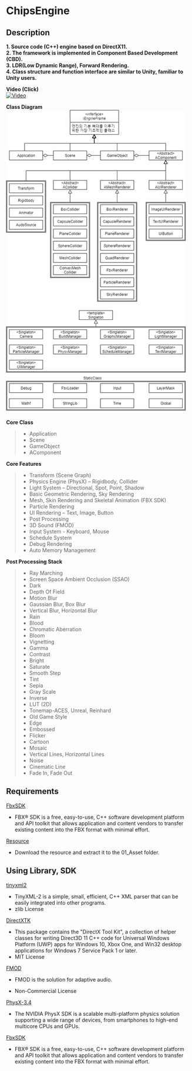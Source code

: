# __ChipsEngine__  
## __Description__    
__1. Source code (C++) engine based on DirectX11.__  
__2. The framework is implemented in Component Based Development (CBD).__  
__3. LDR(Low Dynamic Range), Forward Rendering.__  
__4. Class structure and function interface are similar to Unity, familiar to Unity users.__  

__Video (Click)__  
[![Video](https://img.youtube.com/vi/Y8z6awMjyoc/0.jpg)](https://www.youtube.com/watch?v=Y8z6awMjyoc) 

__Class Diagram__  
![classdiagram](/DescriptionImage/classDiagram.png)  

__Core Class__
> - Application
> - Scene
> - GameObject
> - AComponent  
 
 __Core Features__
> - Transform (Scene Graph)
> - Physics Engine (PhysX) – Rigidbody, Collider
> - Light System – Directional, Spot, Point, Shadow
> - Basic Geometric Rendering, Sky Rendering
> - Mesh, Skin Rendering and Skeletal Animation (FBX SDK)
> - Particle Rendering
> - UI Rendering – Text, Image, Button
> - Post Processing
> - 3D Sound (FMOD)
> - Input System - Keyboard, Mouse
> - Schedule System
> - Debug Rendering
> - Auto Memory Management  
 
__Post Processing Stack__  
> - Ray Marching
> - Screen Space Ambient Occlusion (SSAO)
> - Dark
> - Depth Of Field
> - Motion Blur
> - Gaussian Blur, Box Blur
> - Vertical Blur, Horizontal Blur
> - Rain
> - Blood
> - Chromatic Aberration
> - Bloom
> - Vignetting
> - Gamma
> - Contrast
> - Bright
> - Saturate
> - Smooth Step
> - Tint
> - Sepia
> - Gray Scale
> - Inverse
> - LUT (2D)
> - Tonemap-ACES, Unreal, Reinhard
> - Old Game Style
> - Edge
> - Embossed
> - Flicker
> - Cartoon
> - Mosaic
> - Vertical Lines, Horizontal Lines
> - Noise
> - Cinematic Line
> - Fade In, Fade Out
 
## __Requirements__
[FbxSDK](https://www.autodesk.com/developer-network/platform-technologies/fbx-sdk-2020-0)

 - FBX® SDK is a free, easy-to-use, C++ software development platform and API toolkit that allows application and content vendors to transfer existing content into the FBX format with minimal effort.  
 
[Resource](https://drive.google.com/file/d/1JD8vBoutQbyXtGuFTOFBQj3zOnIGCdsO/view?usp=sharing)  
 - Download the resource and extract it to the 01_Asset folder.
 
## __Using Library, SDK__

[tinyxml2](https://github.com/leethomason/tinyxml2)    
 - TinyXML-2 is a simple, small, efficient, C++ XML parser that can be easily integrated into other programs.
 - zlib License  

[DirectXTK](https://github.com/jerrypoiu/DirectXTK)  
 - This package contains the "DirectX Tool Kit", a collection of helper classes for writing Direct3D 11 C++ code for Universal Windows Platform (UWP) apps for Windows 10, Xbox One, and Win32 desktop applications for Windows 7 Service Pack 1 or later.  
 - MIT License  

[FMOD](https://www.fmod.com/)  
 - FMOD is the solution for adaptive audio.

 - Non-Commercial License

[PhysX-3.4](https://developer.nvidia.com/physx-sdk%20)  
 -   The NVIDIA PhysX SDK is a scalable multi-platform physics solution supporting a wide range of devices, from smartphones to high-end multicore CPUs and GPUs.

[FbxSDK](https://www.autodesk.com/developer-network/platform-technologies/fbx-sdk-2020-0)  
 - FBX® SDK is a free, easy-to-use, C++ software development platform and API toolkit that allows application and content vendors to transfer existing content into the FBX format with minimal effort.
